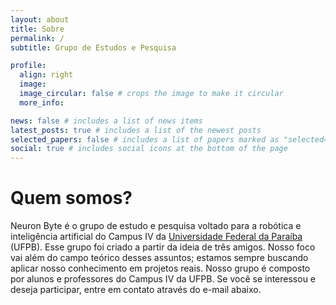 ```yaml
---
layout: about
title: Sobre
permalink: /
subtitle: Grupo de Estudos e Pesquisa

profile:
  align: right
  image:
  image_circular: false # crops the image to make it circular
  more_info:

news: false # includes a list of news items
latest_posts: true # includes a list of the newest posts
selected_papers: false # includes a list of papers marked as "selected={true}"
social: true # includes social icons at the bottom of the page
---
```


# Quem somos?

Neuron Byte é o grupo de estudo e pesquisa voltado para a robótica e inteligência artificial do Campus IV da [Universidade Federal da Paraíba](https://ufpb.br) (UFPB).
Esse grupo foi criado a partir da ideia de três amigos. Nosso foco vai além do campo teórico desses assuntos; estamos sempre buscando aplicar nosso conhecimento em projetos reais. Nosso grupo é composto por alunos e professores do Campus IV da UFPB.
Se você se interessou e deseja participar, entre em contato através do e-mail abaixo.
